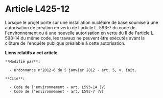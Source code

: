 # Article L425-12

Lorsque le projet porte sur une installation nucléaire de base soumise à une autorisation de création en vertu de l'article
L. 593-7 du code de l'environnement ou à une nouvelle autorisation en vertu du II de l'article L. 593-14 du même code, les
travaux ne peuvent être exécutés avant la clôture de l'enquête publique préalable à cette autorisation.

**Liens relatifs à cet article**

	**Modifié par**:

	  - Ordonnance n°2012-6 du 5 janvier 2012 - art. 5, v. init.

	**Cite**:

	  - Code de l'environnement - art. L593-14 (V)
	  - Code de l'environnement - art. L593-7 (V)
